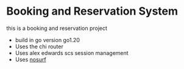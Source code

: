 # Booking and Reservation System

this is a booking and reservation project

- build in go version go1.20
- Uses the chi router
- Uses alex edwards scs session management
- Uses [nosurf](github.com/justinas/nosurf)